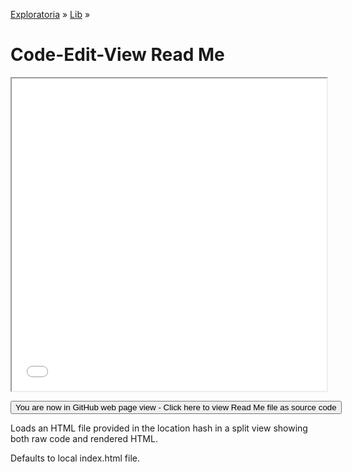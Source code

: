 [Exploratoria]( http://exploratoria.github.io ) &raquo; [Lib]( http://exploratoria.github.io/lib/ ) &raquo;

Code-Edit-View Read Me
====

<iframe src=code-edit-view.html width=100% height=500px></iframe>

<span style=display:none>_View as a web page to see the content of this iframe_</span>

<span style="display: none"> [You are now in GitHub source code view - Click here to view Read Me file as a web page]( http://exploratoria.github.io/lib/code-edit-view/index.html 'View file as a web page' ) </span>
<input type=button value="You are now in GitHub web page view - Click here to view Read Me file as source code" onclick="window.location.href='https://github.com/exploratoria/exploratoria.github.io/tree/master/lib/code-edit-view/'" />


Loads an HTML file provided in the location hash in a split view showing both raw code and rendered HTML.

Defaults to local index.html file.
